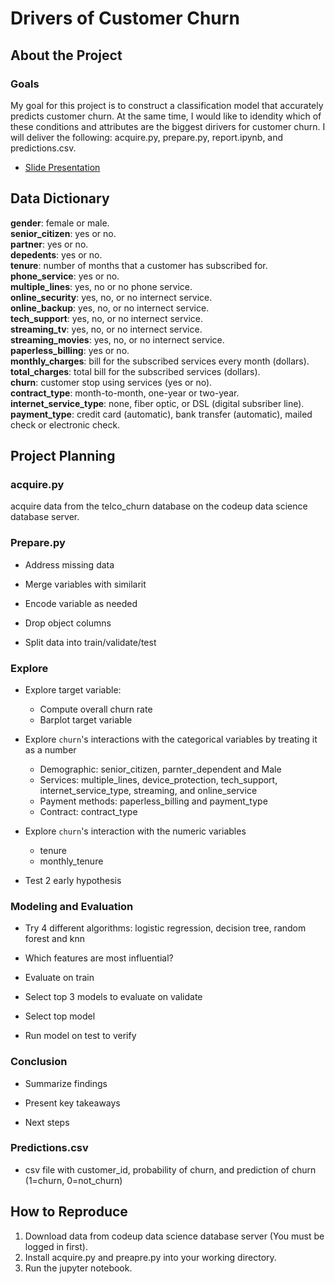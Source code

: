 # Drivers of Customer Churn

## About the Project

### Goals

My goal for this project is to construct a classification model that accurately predicts customer churn. At the same time, I would like to idendity which of these conditions and attributes are the biggest dirivers for customer churn. I will deliver the following: acquire.py, prepare.py, report.ipynb, and predictions.csv.

- [Slide Presentation](https://docs.google.com/presentation/d/1-Tz2gOahfgPnrxUXUg3ajXOad044bb9LwJ7IkaCuDqw/edit?usp=sharing)

## Data Dictionary

**gender**: female or male.<br>
**senior_citizen**: yes or no.<br>
**partner**: yes or no.<br>
**depedents**: yes or no.<br>
**tenure**: number of months that a customer has subscribed for.<br>
**phone_service**: yes or no.<br> 
**multiple_lines**: yes, no or no phone service.<br> 
**online_security**: yes, no, or no internect service.<br>
**online_backup**: yes, no, or no internect service.<br>
**tech_support**: yes, no, or no internect service.<br>
**streaming_tv**: yes, no, or no internect service.<br>
**streaming_movies**: yes, no, or no internect service.<br>
**paperless_billing**: yes or no.<br> 
**monthly_charges**: bill for the subscribed services every month (dollars).<br>
**total_charges**: total bill for the subscribed services (dollars).<br>
**churn**: customer stop using services (yes or no).<br>
**contract_type**: month-to-month, one-year or two-year.<br>
**internet_service_type**: none, fiber optic, or DSL (digital subsriber line).<br>
**payment_type**: credit card (automatic), bank transfer (automatic), mailed check or electronic check.<br>

## Project Planning

### acquire.py

acquire data from the telco_churn database on the codeup data science database server. 

### Prepare.py

* Address missing data

* Merge variables with similarit

* Encode variable as needed

* Drop object columns

* Split data into train/validate/test

### Explore

* Explore target variable:
    * Compute overall churn rate
    * Barplot target variable
    
* Explore `churn`'s interactions with the categorical variables by treating it as a number 
    * Demographic: senior_citizen, parnter_dependent and Male
    * Services: multiple_lines, device_protection, tech_support, internet_service_type, streaming, and online_service
    * Payment methods: paperless_billing and payment_type
    * Contract: contract_type
    
* Explore `churn`'s interaction with the numeric variables
    * tenure
    * monthly_tenure
    
* Test 2 early hypothesis

### Modeling and Evaluation

* Try 4 different algorithms: logistic regression, decision tree, random forest and knn

* Which features are most influential?

* Evaluate on train

* Select top 3 models to evaluate on validate

* Select top model

* Run model on test to verify

### Conclusion

* Summarize findings

* Present key takeaways

* Next steps

### Predictions.csv

* csv file with customer_id, probability of churn, and prediction of churn (1=churn, 0=not_churn)

## How to Reproduce

1. Download data from codeup data science database server (You must be logged in first).
2. Install acquire.py and preapre.py into your working directory.
3. Run the jupyter notebook. 